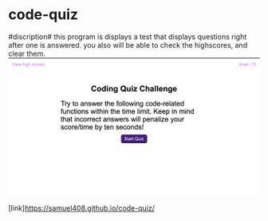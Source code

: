 # code-quiz
#discription#
this program is displays a test that displays questions right after one is answered.
you also will be able to check the highscores, and clear them.
![Alt text](quiz.jpg "front page")

[link]https://samuel408.github.io/code-quiz/
